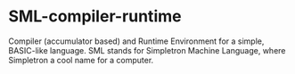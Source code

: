 # SML-compiler-runtime
Compiler (accumulator based) and Runtime Environment for a simple, BASIC-like language. SML stands for Simpletron Machine Language, where Simpletron a cool name for a computer.
